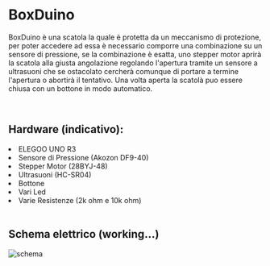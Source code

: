 # BoxDuino
BoxDuino è una scatola la quale è protetta da un meccanismo di protezione, per poter accedere ad essa è necessario comporre una combinazione su un sensore di pressione, se
la combinazione è esatta, uno stepper motor aprirà la scatola alla giusta angolazione regolando l'apertura tramite un sensore a ultrasuoni che se ostacolato cercherà comunque di 
portare a termine l'apertura o abortirà il tentativo. Una volta aperta la scatolà puo essere chiusa con un bottone in modo automatico.

<br>

 <h2>Hardware (indicativo):</h2>
 	<li>ELEGOO UNO R3</li>
	<li>Sensore di Pressione (Akozon DF9-40)</li>
	<li>Stepper Motor (28BYJ-48)</li>
	<li>Ultrasuoni (HC-SR04)</li>
	<li>Bottone </li>
	<li>Vari Led</li>
	<li>Varie Resistenze (2k ohm e 10k ohm)</li>
	
<br>	


<h2>Schema elettrico (working...)</h2>

![schema](https://user-images.githubusercontent.com/78487344/140295181-7ebf395d-3990-46d8-942a-38f863ec2417.png)
